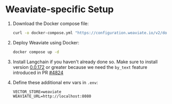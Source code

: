 # Weaviate-specific Setup

1. Download the Docker compose file:
   ```bash
   curl -o docker-compose.yml "https://configuration.weaviate.io/v2/docker-compose/docker-compose.yml?modules=standalone&runtime=docker-compose&weaviate_version=v1.19.3"
   ```

2. Deploy Weaviate using Docker:
   ```bash
   docker compose up -d
   ```

3. Install Langchain if you haven't already done so. Make sure to install version [0.0.172](https://github.com/hwchase17/langchain/releases/tag/v0.0.172) or greater because we need the `by_text` feature introduced in PR [#4824](https://github.com/hwchase17/langchain/pull/4824)

4. Define these additional env vars in `.env`:
   ```
   VECTOR_STORE=weaviate
   WEAVIATE_URL=http://localhost:8080
   ```
